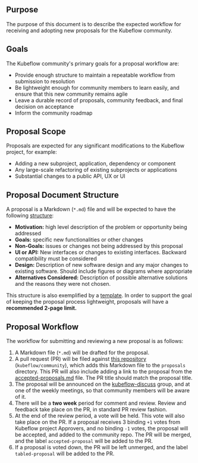 ## Purpose

The purpose of this document is to describe the expected workflow for receiving
and adopting new proposals for the Kubeflow community.

## Goals

The Kubeflow community's primary goals for a proposal workflow are:

* Provide enough structure to maintain a repeatable workflow from submission to resolution
* Be lightweight enough for community members to learn easily, and ensure that this new community remains agile
* Leave a durable record of proposals, community feedback, and final decision on acceptance
* Inform the community roadmap

## Proposal Scope

Proposals are expected for any significant modifications to the Kubeflow
project, for example:

* Adding a new subproject, application, dependency or component
* Any large-scale refactoring of existing subprojects or applications
* Substantial changes to a public API, UX or UI

## Proposal Document Structure

A proposal is a Markdown (`*.md`) file and will be expected to have the following
[structure](proposals/proposal-template.md):

* **Motivation:** high level description of the problem or opportunity being addressed
* **Goals:** specific new functionalities or other changes
* **Non-Goals:** issues or changes not being addressed by this proposal
* **UI or API:** New interfaces or changes to existing interfaces. Backward compatibility must be considered
* **Design:** Description of new software design and any major changes to existing software. Should include figures or diagrams where appropriate
* **Alternatives Considered:** Description of possible alternative solutions and the reasons they were not chosen.

This structure is also exemplified by a [template](proposals/proposal-template.md). In order to support the goal of keeping the proposal process lightweight, proposals will have a **recommended 2-page limit.**

## Proposal Workflow

The workflow for submitting and reviewing a new proposal is as follows:

1. A Markdown file (`*.md`) will be drafted for the proposal.
1. A pull request (PR) will be filed against [this repository](https://github.com/kubeflow/community) (`kubeflow/community`), which adds this Markdown file to the `proposals` directory. This PR will also include adding a link to the proposal from the [accepted-proposals.md](accepted-proposals.md) file. The PR title should match the proposal title.
1. The proposal will be announced on the [kubeflow-discuss](https://groups.google.com/forum/#!forum/kubeflow-discuss) group, and at one of the weekly meetings, so that community members will be aware of it.
1. There will be a **two week** period for comment and review.  Review and feedback take place on the PR, in standard PR review fashion.
1. At the end of the review period, a vote will be held. This vote will also take place on the PR. If a proposal receives 3 binding `+1` votes from Kubeflow project Approvers, and no binding `-1` votes, the proposal will be accepted, and added to the community repo. The PR will be merged, and the label `accepted-proposal` will be added to the PR.
1. If a proposal is voted down, the PR will be left unmerged, and the label `tabled-proposal` will be added to the PR.
